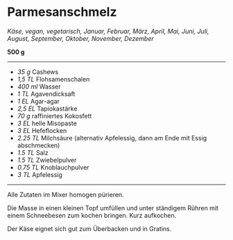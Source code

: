 # Parmesanschmelz

*Käse, vegan, vegetarisch, Januar, Februar, März, April, Mai, Juni, Juli, August, September, Oktober, November, Dezember*

**500 g**

---

- *35 g* Cashews
- *1,5 TL* Flohsamenschalen
- *400 ml* Wasser
- *1 TL* Agavendicksaft
- *1 EL* Agar-agar
- *2,5 EL* Tapiokastärke
- *70 g* raffiniertes Kokosfett
- *3 EL* helle Misopaste
- *3 EL* Hefeflocken
- *2.25 TL* Milchsäure (alternativ Apfelessig, dann am Ende mit Essig abschmecken)
- *1.5 TL* Salz
- *1.5 TL* Zwiebelpulver
- *0.75 TL* Knoblauchpulver
- *3 TL* Apfelessig

---

Alle Zutaten im Mixer homogen pürieren.

Die Masse in einen kleinen Topf umfüllen und unter ständigem Rühren mit einem Schneebesen zum kochen bringen. Kurz aufkochen.

Der Käse eignet sich gut zum Überbacken und in Gratins.
